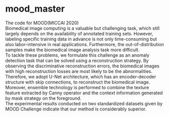 # mood_master
The code for MOOD(MICCAI 2020)  
Biomedical image computing is a valuable but challenging task, which still largely depends on the availability of annotated training sets. However, labeling specific training data in advance is not only time-consuming but also labor-intensive in real applications. Furthermore, the out-of-distribution samples make the biomedical image analysis task more difficult.  
To tackle these problems, we formulate this challenge as an anomaly detection task that can be solved using a reconstruction strategy. By observing the discriminative reconstruction errors, the biomedical images with high reconstruction losses are most likely to be the abnormalities. Therefore, we adopt U-Net architecture, which has an encoder-decoder structure with skip connections, to reconstruct the biomedical image. Moreover, ensemble technology is performed to combine the texture feature extracted by Canny operator and the context information generated by mask strategy on the foreground.  
The experimental results conducted on two standardized datasets given by MOOD Challenge indicate that our method is considerably superior.

